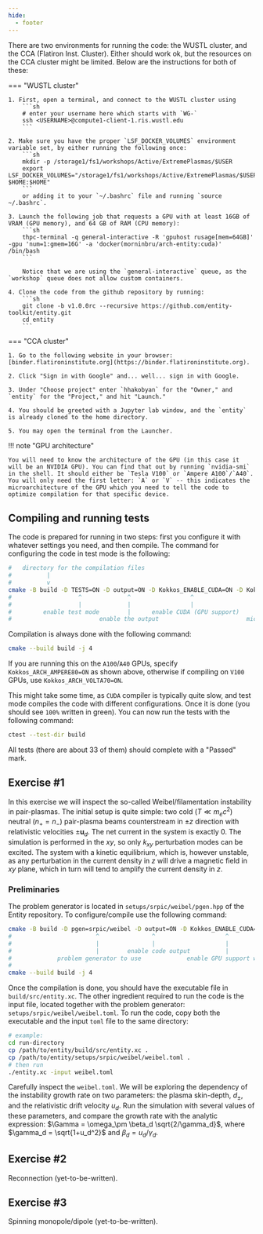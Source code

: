 ```yaml
---
hide:
  - footer
---
```


There are two environments for running the code: the WUSTL cluster, and the CCA (Flatiron Inst. Cluster). Either should work ok, but the resources on the CCA cluster might be limited. Below are the instructions for both of these:


=== "WUSTL cluster"

    1. First, open a terminal, and connect to the WUSTL cluster using
        ```sh
        # enter your username here which starts with `WG-`
        ssh <USERNAME>@compute1-client-1.ris.wustl.edu
        ```

    2. Make sure you have the proper `LSF_DOCKER_VOLUMES` environment variable set, by either running the following once:
        ```sh
        mkdir -p /storage1/fs1/workshops/Active/ExtremePlasmas/$USER
        export LSF_DOCKER_VOLUMES="/storage1/fs1/workshops/Active/ExtremePlasmas/$USER:/scratch $HOME:$HOME"
        ```
        or adding it to your `~/.bashrc` file and running `source ~/.bashrc`.

    3. Launch the following job that requests a GPU with at least 16GB of VRAM (GPU memory), and 64 GB of RAM (CPU memory):
        ```sh
        thpc-terminal -q general-interactive -R 'gpuhost rusage[mem=64GB]' -gpu 'num=1:gmem=16G' -a 'docker(morninbru/arch-entity:cuda)' /bin/bash
        ```

        Notice that we are using the `general-interactive` queue, as the `workshop` queue does not allow custom containers.

    4. Clone the code from the github repository by running:
        ```sh
        git clone -b v1.0.0rc --recursive https://github.com/entity-toolkit/entity.git
        cd entity
        ```

=== "CCA cluster"

    1. Go to the following website in your browser: [binder.flatironinstitute.org](https://binder.flatironinstitute.org). 

    2. Click "Sign in with Google" and... well... sign in with Google.
 
    3. Under "Choose project" enter `hhakobyan` for the "Owner," and `entity` for the "Project," and hit "Launch."
   
    4. You should be greeted with a Jupyter lab window, and the `entity` is already cloned to the home directory.
   
    5. You may open the terminal from the Launcher.


!!! note "GPU architecture"
    
    You will need to know the architecture of the GPU (in this case it will be an NVIDIA GPU). You can find that out by running `nvidia-smi` in the shell. It should either be `Tesla V100` or `Ampere A100`/`A40`. You will only need the first letter: `A` or `V` -- this indicates the microarchitecture of the GPU which you need to tell the code to optimize compilation for that specific device.

## Compiling and running tests

The code is prepared for running in two steps: first you configure it with whatever settings you need, and then compile. The command for configuring the code in test mode is the following:

```sh
#   directory for the compilation files
#          |
#          v
cmake -B build -D TESTS=ON -D output=ON -D Kokkos_ENABLE_CUDA=ON -D Kokkos_ARCH_AMPERE80=ON
#                   ^             ^                 ^                        ^
#                   |             |                 |                        |
#         enable test mode        |      enable CUDA (GPU support)           |
#                         enable the output                         microarchitecture of the GPU
```

Compilation is always done with the following command:
```sh
cmake --build build -j 4
```

If you are running this on the `A100`/`A40` GPUs, specify `Kokkos_ARCH_AMPERE80=ON` as shown above, otherwise if compiling on `V100` GPUs, use `Kokkos_ARCH_VOLTA70=ON`. 

This might take some time, as `CUDA` compiler is typically quite slow, and test mode compiles the code with different configurations. Once it is done (you should see `100%` written in green). You can now run the tests with the following command:

```sh
ctest --test-dir build
```

All tests (there are about 33 of them) should complete with a "Passed" mark. 


## Exercise \#1

In this exercise we will inspect the so-called Weibel/filamentation instability in pair-plasmas. The initial setup is quite simple: two cold ($T\ll m_e c^2$) neutral ($n_+=n_-$) pair-plasma beams counterstream in $\pm z$ direction with relativistic velocities $\pm\bm{u}_d$. The net current in the system is exactly $0$. The simulation is performed in the $xy$, so only $k_{xy}$ perturbation modes can be excited. The system with a kinetic equilibrium, which is, however unstable, as any perturbation in the current density in $z$ will drive a magnetic field in $xy$ plane, which in turn will tend to amplify the current density in $z$.

### Preliminaries

The problem generator is located in `setups/srpic/weibel/pgen.hpp` of the Entity repository. To configure/compile use the following command:
```sh
cmake -B build -D pgen=srpic/weibel -D output=ON -D Kokkos_ENABLE_CUDA=ON -D Kokkos_ARCH_AMPERE80=ON
#                        ^               ^                    ^                           ^
#                        |               |                    |                           |
#                        |        enable code output          |                    architecture of the GPU
#             problem generator to use             enable GPU support with CUDA    (A100/A40/etc. use **_AMPERE80, V100 -- use **_VOLTA70)
#                                                                                  to check the architecture -- run `nvidia-smi`
cmake --build build -j 4
```

Once the compilation is done, you should have the executable file in `build/src/entity.xc`. The other ingredient required to run the code is the input file, located together with the problem generator: `setups/srpic/weibel/weibel.toml`. To run the code, copy both the executable and the input `toml` file to the same directory:

```sh
# example:
cd run-directory
cp /path/to/entity/build/src/entity.xc .
cp /path/to/entity/setups/srpic/weibel/weibel.toml .
# then run
./entity.xc -input weibel.toml
```

Carefully inspect the `weibel.toml`. We will be exploring the dependency of the instability growth rate on two parameters: the plasma skin-depth, $d_\pm$, and the relativistic drift velocity $u_d$. Run the simulation with several values of these parameters, and compare the growth rate with the analytic expression: $\Gamma = \omega_\pm \beta_d \sqrt{2/\gamma_d}$, where $\gamma_d = \sqrt{1+u_d^2}$ and $\beta_d = u_d / \gamma_d$.

## Exercise \#2

Reconnection (yet-to-be-written).

## Exercise \#3

Spinning monopole/dipole (yet-to-be-written).